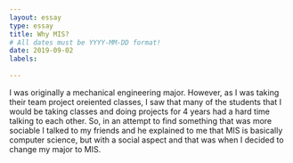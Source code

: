 ```yaml
---
layout: essay
type: essay
title: Why MIS?
# All dates must be YYYY-MM-DD format!
date: 2019-09-02
labels:
  
---
```


I was originally a mechanical engineering major. However, as I was taking their team project oreiented classes, I saw that many of the students that I would be taking classes and doing projects for 4 years 
had a hard time talking to each other. So, in an attempt to find something that was more sociable I talked to my friends and he explained to me that MIS is basically computer science, but with a social aspect and that was when I decided to change my major to MIS.
